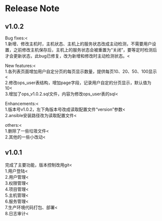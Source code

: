 Release Note
==================
v1.0.2
------------------
Bug fixes:<<br>
1.新增、修改主机时，主机状态、主机上的服务状态改成主动检测，不需要用户设置，之前修改主机保存后，主机上的服务状态会被重置为“关闭”，要等定时检测后才会更新状态，此bug已修复，改为新增和修改时主动检测状态。<<br>

New features:<<br>
1.各列表页面增加用户自定分页的每页显示数量，提供每页10、20、50、100显示<<br>
2.修改ops_user表结构，增加page字段，记录用户自定的分页显示，默认值为10<<br>
3.增加了ops_v1.0.2.sql文件，内容为修改ops_user表的sql<<br>

Enhancements:<<br>
1.版本号v1.0.2，左下角版本号改成读取配置文件“version”参数<<br>
2.ansible安装路径改为读取配置文件<<br>

others:<<br>
1.删除了一些垃圾文件<<br>
2.其他的一些小改动<<br>

v1.0.1
------------------
完成了主要功能，版本控制改用git<<br>
1.用户登陆<<br>
2.用户管理<<br>
3.权限管理<<br>
4.项目管理<<br>
5.主机管理<<br>
6.服务管理<<br>
7.生产环境代码打包、部署<<br>
8.日志审计<<br>